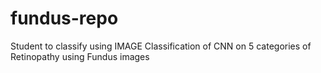 # fundus-repo
Student to classify using IMAGE Classification of CNN on 5 categories of Retinopathy using Fundus images
